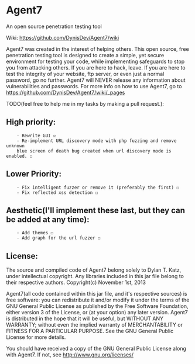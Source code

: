 Agent7
======
An open source penetration testing tool

Wiki: https://github.com/DynisDev/Agent7/wiki

Agent7 was created in the interest of helping others. This open source, free penetration testing tool is designed to create a simple, yet secure environment for testing your code, while implementing safeguards to stop you from attacking others. If you are here to hack, leave. If you are here to test the integrity of your website, ftp server, or even just a normal password, go no further. Agent7 will NEVER release any information about vulnerabilities and passwords.
For more info on how to use Agent7, go to https://github.com/DynisDev/Agent7/wiki/_pages  

TODO(feel free to help me in my tasks by making a pull request.):

   High priority:  
   -------------- 
        - Rewrite GUI ☑   
        - Re-implement URL discovery mode with php fuzzing and remove unknown  
        blue screen of death bug created when url discovery mode is enabled. ☐   
   Lower Priority:  
   --------------  
        - Fix intelligent fuzzer or remove it (preferably the first) ☐   
        - Fix reflected xss detection ☐   
   Aesthetic(I'll implement these last, but they can be added at any time):
   -------------- 
        - Add themes ☐   
        - Add graph for the url fuzzer ☐   

License:
  ----
  The source and compiled code of Agent7 belong solely to Dylan T. Katz, under
  intellectual copyright. Any libraries included in this jar file belong to
  their respective authors. Copyright(c) November 1st, 2013
  
  Agent7(all code contained within this jar file, and it's respective sources)
  is free software: you can redistribute it and/or modify it under the terms of
  the GNU General Public License as published by the Free Software Foundation,
  either version 3 of the License, or (at your option) any later version.
  Agent7 is distributed in the hope that it will be useful, but WITHOUT ANY
  WARRANTY; without even the implied warranty of MERCHANTABILITY or FITNESS FOR
  A PARTICULAR PURPOSE. See the GNU General Public License for more details.
  
  You should have received a copy of the GNU General Public License along with
  Agent7. If not, see http://www.gnu.org/licenses/
